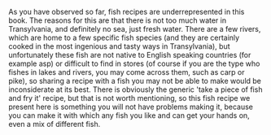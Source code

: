 As you have observed so far, fish recipes are underrepresented in this book. The reasons for this are that there is not too much water in Transylvania, and definitely no sea, just fresh water. There are a few rivers, which are home to a few specific fish species (and they are certainly cooked in the most ingenious and tasty ways in Transylvania), but unfortunately these fish are not native to English speaking countries (for example asp) or difficult to find in stores (of course if you are the type who fishes in lakes and rivers, you may come across them, such as carp or pike), so sharing a recipe with a fish you may not be able to make would be inconsiderate at its best. There is obviously the generic 'take a piece of fish and fry it' recipe, but that is not worth mentioning, so this fish recipe we present here is something you will not have problems making it, because you can make it with which any fish you like and can get your hands on, even a mix of different fish.